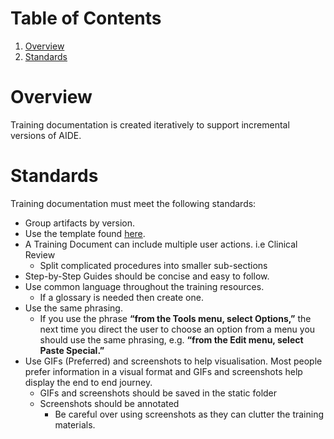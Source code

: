# Table of Contents
1. [Overview](#overview)
2. [Standards](#standards)

# Overview
Training documentation is created iteratively to support incremental versions of AIDE.

# Standards
Training documentation must meet the following standards:

- Group artifacts by version.
- Use the template found [here](../templates/training_documention_template.md).
- A Training Document can include multiple user actions. i.e Clinical Review
    - Split complicated procedures into smaller sub-sections
- Step-by-Step Guides should be concise and easy to follow.
- Use common language throughout the training resources.
    - If a glossary is needed then create one.
- Use the same phrasing.
    - If you use the phrase **“from the Tools menu, select Options,”** the next time you direct the user to choose an option from a menu you should use the same phrasing, e.g. **“from the Edit menu, select Paste Special.”**
- Use GIFs (Preferred) and screenshots to help visualisation. Most people prefer information in a visual format and GIFs and screenshots help display the end to end journey.
    - GIFs and screenshots should be saved in the static folder
    - Screenshots should be annotated
        - Be careful over using screenshots as they can clutter the training materials.

